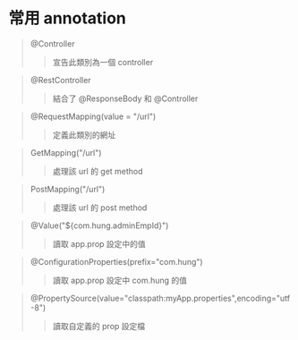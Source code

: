 # 常用 annotation
>@Controller
>>宣告此類別為一個 controller

>@RestController
>>結合了 @ResponseBody 和 @Controller

>@RequestMapping(value = "/url")
>>定義此類別的網址

>GetMapping("/url")
>>處理該 url 的 get method

>PostMapping("/url")
>>處理該 url 的 post method

>@Value("${com.hung.adminEmpId}")
>>讀取 app.prop 設定中的值

>@ConfigurationProperties(prefix="com.hung")
>>讀取 app.prop 設定中 com.hung 的值

>@PropertySource(value="classpath:myApp.properties",encoding="utf-8")
>>讀取自定義的 prop 設定檔